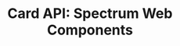 ---
layout: api.njk
title: 'Card API: Spectrum Web Components'
displayName: Card
componentName: card
componentHeading: sp-card
tags:
  - component-api
---